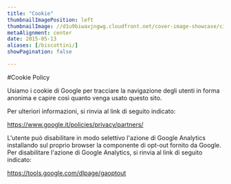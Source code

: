 ```yaml
---
title: "Cookie"
thumbnailImagePosition: left
thumbnailImage: //d1u9biwaxjngwg.cloudfront.net/cover-image-showcase/city-750.jpg
metaAlignment: center
date: 2015-05-13
aliases: [/biscottini/]
showPagination: false

---
```


#Cookie Policy

Usiamo i cookie di Google per tracciare la navigazione degli utenti in forma anonima e capire così quanto venga usato questo sito. 

Per ulteriori informazioni, si rinvia al link di seguito indicato:

https://www.google.it/policies/privacy/partners/

L'utente può disabilitare in modo selettivo l'azione di Google Analytics installando sul proprio browser la componente di opt-out fornito da Google. Per disabilitare l'azione di Google Analytics, si rinvia al link di seguito indicato:

https://tools.google.com/dlpage/gaoptout